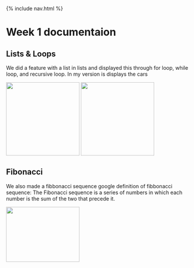 {% include nav.html %} 
# Week 1 documentaion

## Lists & Loops
We did a feature with a list in lists and displayed this through for loop, while loop, and recursive loop.
In my version is displays the cars 

<img src="https://user-images.githubusercontent.com/89225478/161313576-7792ec6b-c65d-40d5-a9e2-778b3d588a3b.png" width="200" height="200">
<img src="https://user-images.githubusercontent.com/89225478/161313755-654b5e07-84e8-4309-b995-adf77cd5f135.png" width="200" height="200">

## Fibonacci
We also made a fibbonacci sequence 
google definition of fibbonacci sequence: The Fibonacci sequence is a series of numbers in which each number is the sum of the two that precede it.

<img src="https://user-images.githubusercontent.com/89225478/161345439-5f955818-76a5-46ef-9e53-932daf00b1b3.png" width="200" height="150">
